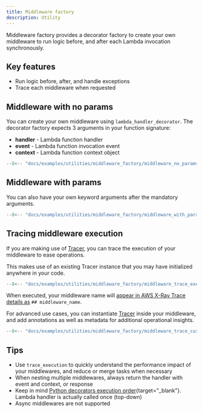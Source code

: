 ```yaml
---
title: Middleware factory
description: Utility
---
```


Middleware factory provides a decorator factory to create your own middleware to run logic before, and after each Lambda invocation synchronously.

## Key features

* Run logic before, after, and handle exceptions
* Trace each middleware when requested

## Middleware with no params

You can create your own middleware using `lambda_handler_decorator`. The decorator factory expects 3 arguments in your function signature:

* **handler** - Lambda function handler
* **event** - Lambda function invocation event
* **context** - Lambda function context object

```python hl_lines="4-5 12" title="Creating your own middleware for before/after logic"
--8<-- "docs/examples/utilities/middleware_factory/middleware_no_params.py"
```

## Middleware with params

You can also have your own keyword arguments after the mandatory arguments.

```python hl_lines="7 17" title="Accepting arbitrary keyword arguments"
--8<-- "docs/examples/utilities/middleware_factory/middleware_with_params.py"
```

## Tracing middleware execution

If you are making use of [Tracer](../core/tracer.md), you can trace the execution of your middleware to ease operations.

This makes use of an existing Tracer instance that you may have initialized anywhere in your code.

```python hl_lines="4" title="Tracing custom middlewares with Tracer"
--8<-- "docs/examples/utilities/middleware_factory/middleware_trace_execution.py"
```

When executed, your middleware name will [appear in AWS X-Ray Trace details as](../core/tracer.md) `## middleware_name`.

For advanced use cases, you can instantiate [Tracer](../core/tracer.md) inside your middleware, and add annotations as well as metadata for additional operational insights.

```python hl_lines="7-9" title="Add custom tracing insights before/after in your middlware"
--8<-- "docs/examples/utilities/middleware_factory/middleware_trace_custom.py"
```

## Tips

* Use `trace_execution` to quickly understand the performance impact of your middlewares, and reduce or merge tasks when necessary
* When nesting multiple middlewares, always return the handler with event and context, or response
* Keep in mind [Python decorators execution order](https://realpython.com/primer-on-python-decorators/#nesting-decorators){target="_blank"}. Lambda handler is actually called once (top-down)
* Async middlewares are not supported
